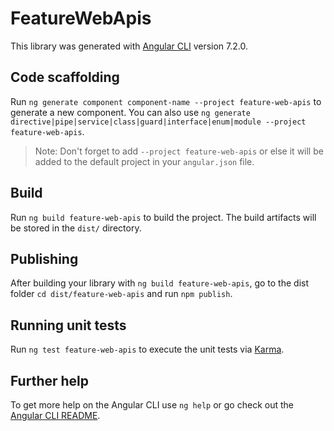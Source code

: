 # FeatureWebApis

This library was generated with [Angular CLI](https://github.com/angular/angular-cli) version 7.2.0.

## Code scaffolding

Run `ng generate component component-name --project feature-web-apis` to generate a new component. You can also use `ng generate directive|pipe|service|class|guard|interface|enum|module --project feature-web-apis`.

> Note: Don't forget to add `--project feature-web-apis` or else it will be added to the default project in your `angular.json` file.

## Build

Run `ng build feature-web-apis` to build the project. The build artifacts will be stored in the `dist/` directory.

## Publishing

After building your library with `ng build feature-web-apis`, go to the dist folder `cd dist/feature-web-apis` and run `npm publish`.

## Running unit tests

Run `ng test feature-web-apis` to execute the unit tests via [Karma](https://karma-runner.github.io).

## Further help

To get more help on the Angular CLI use `ng help` or go check out the [Angular CLI README](https://github.com/angular/angular-cli/blob/master/README.md).
